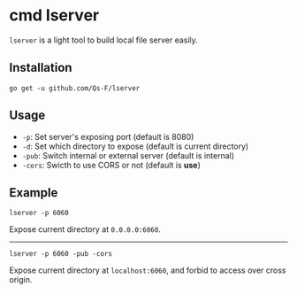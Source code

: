 # cmd lserver

`lserver` is a light tool to build local file server easily.

## Installation

`go get -u github.com/Qs-F/lserver`

## Usage

- `-p`: Set server's exposing port (default is 8080)
- `-d`: Set which directory to expose (default is current directory)
- `-pub`: Switch internal or external server (default is internal)
- `-cors`: Swicth to use CORS or not (default is **use**)

## Example

`lserver -p 6060`

Expose current directory at `0.0.0.0:6060`.

---

`lserver -p 6060 -pub -cors`

Expose current directory at `localhost:6060`, and forbid to access over cross origin.
